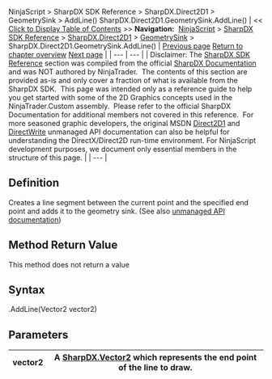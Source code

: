 ﻿
NinjaScript > SharpDX SDK Reference > SharpDX.Direct2D1 > GeometrySink > AddLine()
SharpDX.Direct2D1.GeometrySink.AddLine()
| << [Click to Display Table of Contents](sharpdx_direct2d1_geometrysink_addline.md) >> **Navigation:**     [NinjaScript](ninjascript.md) > [SharpDX SDK Reference](sharpdx_sdk_reference.md) > [SharpDX.Direct2D1](sharpdx_direct2d1.md) > [GeometrySink](sharpdx_direct2d1_geometrysink.md) > SharpDX.Direct2D1.GeometrySink.AddLine() | [Previous page](sharpdx_direct2d1_geometrysink_addarc.md) [Return to chapter overview](sharpdx_direct2d1_geometrysink.md) [Next page](sharpdx_direct2d1_geometrysink_addlines.md) |
| --- | --- |
| Disclaimer: The [SharpDX SDK Reference](sharpdx_sdk_reference.md) section was compiled from the official [SharpDX Documentation](http://sharpdx.org/) and was NOT authored by NinjaTrader.  The contents of this section are provided as-is and only cover a fraction of what is available from the SharpDX SDK.  This page was intended only as a reference guide to help you get started with some of the 2D Graphics concepts used in the NinjaTrader.Custom assembly.  Please refer to the official SharpDX Documentation for additional members not covered in this reference.  For more seasoned graphic developers, the original MSDN [Direct2D1](https://msdn.microsoft.com/en-us/library/windows/desktop/dd370990.aspx) and [DirectWrite](https://msdn.microsoft.com/en-us/library/windows/desktop/dd368038.aspx) unmanaged API documentation can also be helpful for understanding the DirectX/Direct2D run-time environment. For NinjaScript development purposes, we document only essential members in the structure of this page. |
| --- |

## Definition
Creates a line segment between the current point and the specified end point and adds it to the geometry sink.
(See also [unmanaged API documentation](https://msdn.microsoft.com/en-us/library/dd316604.aspx))
 
## Method Return Value
This method does not return a value
 
## Syntax
<GeometrySink>.AddLine(Vector2 vector2)
 
## Parameters
| vector2 | A [SharpDX.Vector2](sharpdx_vector2.md) which represents the end point of the line to draw. |
| --- | --- |
